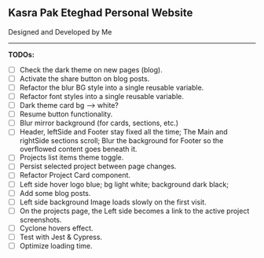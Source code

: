 ## Kasra Pak Eteghad Personal Website

Designed and Developed by Me

---

**TODOs:**

- [ ] Check the dark theme on new pages (blog).
- [ ] Activate the share button on blog posts.
- [ ] Refactor the blur BG style into a single reusable variable.
- [ ] Refactor font styles into a single reusable variable.
- [ ] Dark theme card bg --> white?
- [ ] Resume button functionality.
- [ ] Blur mirror background (for cards, sections, etc.)
- [ ] Header, leftSide and Footer stay fixed all the time; The Main and rightSide sections scroll; Blur the background for Footer so the overflowed content goes beneath it.
- [ ] Projects list items theme toggle.
- [ ] Persist selected project between page changes.
- [ ] Refactor Project Card component.
- [ ] Left side hover logo blue; bg light white; background dark black;
- [ ] Add some blog posts.
- [ ] Left side background Image loads slowly on the first visit.
- [ ] On the projects page, the Left side becomes a link to the active project screenshots.
- [ ] Cyclone hovers effect.
- [ ] Test with Jest & Cypress.
- [ ] Optimize loading time.
